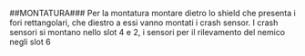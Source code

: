 ##MONTATURA###
Per la montatura montare dietro  lo shield che presenta i fori rettangolari, che diestro a essi vanno montati i crash sensor.
I crash sensori si montano nello slot 4 e 2, i sensori per il rilevamento del nemico negli slot 6 
